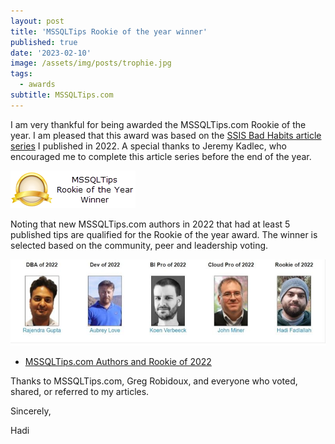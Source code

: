 ```yaml
---
layout: post
title: 'MSSQLTips Rookie of the year winner'
published: true
date: '2023-02-10'
image: /assets/img/posts/trophie.jpg
tags:
  - awards
subtitle: MSSQLTips.com
---
```


I am very thankful for being awarded the MSSQLTips.com Rookie of the year. I am pleased that this award was based on the [SSIS Bad Habits article series](/series.md) I published in 2022. A special thanks to Jeremy Kadlec, who encouraged me to complete this article series before the end of the year.

<img title="MSSQLTips Rookie of the year winner" src= "/assets/badges/MSSQLTips Rookie of the year.png">

Noting that new MSSQLTips.com authors in 2022 that had at least 5 published tips are qualified for the Rookie of the year award. The winner is selected based on the community, peer and leadership voting.

<img title="MSSQLTips 2022 awards winners" src="/assets/img/posts/mssqltips2022awards.jpg">

* [MSSQLTips.com Authors and Rookie of 2022](https://www.mssqltips.com/sqlservertip/7578/mssqltipscom-authors-and-rookie-of-2022/?utm_source=HadiFadlallah)

Thanks to MSSQLTips.com, Greg Robidoux, and everyone who voted, shared, or referred to my articles.

Sincerely,

Hadi
